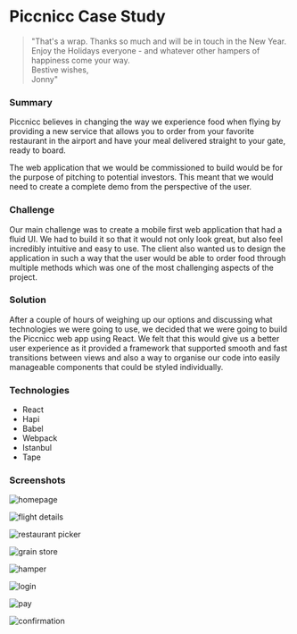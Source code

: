 # Piccnicc Case Study


>"That's a wrap. Thanks so much and will be in touch in the New Year.  
Enjoy the Holidays everyone - and whatever other hampers of happiness come your way.  
Bestive wishes,  
Jonny"


### Summary

Piccnicc believes in changing the way we experience food when flying by providing a new service that allows you to order from your favorite restaurant in the airport and have your meal delivered straight to your gate, ready to board.

The web application that we would be commissioned to build would be for the purpose of pitching to potential investors. This meant that we would need to create a complete demo from the perspective of the user.


### Challenge

Our main challenge was to create a mobile first web application that had a fluid UI. We had to build it so that it would not only look great, but also feel incredibly intuitive and easy to use. The client also wanted us to design the application in such a way that the user would be able to order food through multiple methods which was one of the most challenging aspects of the project.  


### Solution

After a couple of hours of weighing up our options and discussing what technologies we were going to use, we decided that we were going to build the Piccnicc web app using React. We felt that this would give us a better user experience as it provided a framework that supported smooth and fast transitions between views and also a way to organise our code into easily manageable components that could be styled individually.


### Technologies

* React
* Hapi
* Babel
* Webpack
* Istanbul
* Tape


### Screenshots

![homepage](https://cloud.githubusercontent.com/assets/12450298/12874337/28261478-cdca-11e5-9891-c10f0b76bf67.png)

![flight details](https://cloud.githubusercontent.com/assets/12450298/12874338/304c44ec-cdca-11e5-8305-c2813abd55fc.png)

![restaurant picker](https://cloud.githubusercontent.com/assets/12450298/12874350/67796e4a-cdca-11e5-9fe9-5891a5cc0555.png)

![grain store](https://cloud.githubusercontent.com/assets/12450298/12874354/74972c70-cdca-11e5-80c9-20dca0786333.png)

![hamper](https://cloud.githubusercontent.com/assets/12450298/12874360/811bc42e-cdca-11e5-826e-ddcda647afaa.png)

![login](https://cloud.githubusercontent.com/assets/12450298/12874369/a73c5326-cdca-11e5-9eb5-ec2d8aad236d.png)

![pay](https://cloud.githubusercontent.com/assets/12450298/12874363/8614d628-cdca-11e5-9dbf-202201ea4916.png)

![confirmation](https://cloud.githubusercontent.com/assets/12450298/12874366/8a3d4460-cdca-11e5-9d16-e34eae8b4b00.png)
